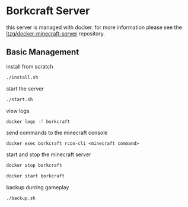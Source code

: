 # Borkcraft Server

this server is managed with docker. for more information please see the [itzg/docker-minecraft-server](https://github.com/itzg/docker-minecraft-server) repository.


## Basic Management

install from scratch

```bash
./install.sh
```

start the server

```bash
./start.sh
```

view logs
```bash
docker logs -f borkcraft
```


send commands to the minecraft console

```
docker exec borkcraft rcon-cli <minecraft command>
```

start and stop the minecraft server

```bash
docker stop borkcraft

docker start borkcraft
```

backup durring gameplay

```bash
./backup.sh
```